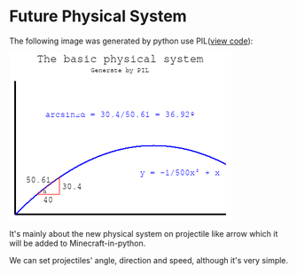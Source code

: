 # Future Physical System
The following image was generated by python use PIL([view code](source/code/physical-system.py)):

![physical-system](source/image/article-2021-05-23-1.png)

It's mainly about the new physical system on projectile like arrow which it will be added to Minecraft-in-python.

We can set projectiles' angle, direction and speed, although it's very simple.
